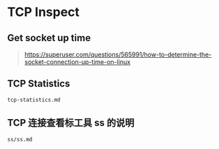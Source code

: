 # TCP Inspect


## Get socket up time
> https://superuser.com/questions/565991/how-to-determine-the-socket-connection-up-time-on-linux

## TCP Statistics

```{toctree}
tcp-statistics.md
```

## TCP 连接查看标工具 ss 的说明

```{toctree}
ss/ss.md
```

